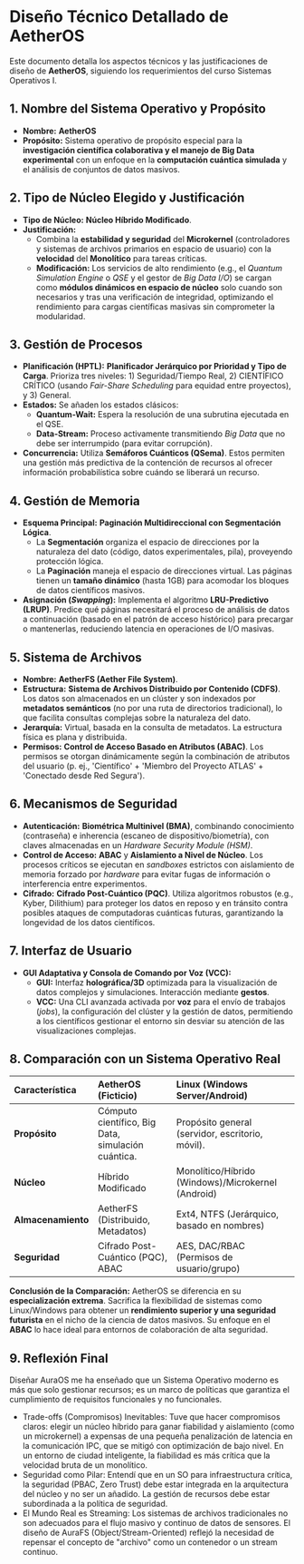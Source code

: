 # Diseño Técnico Detallado de AetherOS

Este documento detalla los aspectos técnicos y las justificaciones de diseño de **AetherOS**, siguiendo los requerimientos del curso Sistemas Operativos I.

## 1. Nombre del Sistema Operativo y Propósito

* **Nombre:** **AetherOS** 
* **Propósito:** Sistema operativo de propósito especial para la **investigación científica colaborativa y el manejo de Big Data experimental** con un enfoque en la **computación cuántica simulada** y el análisis de conjuntos de datos masivos.

## 2. Tipo de Núcleo Elegido y Justificación

* **Tipo de Núcleo:** **Núcleo Híbrido Modificado**.
* **Justificación:**
    * Combina la **estabilidad y seguridad** del **Microkernel** (controladores y sistemas de archivos primarios en espacio de usuario) con la **velocidad** del **Monolítico** para tareas críticas.
    * **Modificación:** Los servicios de alto rendimiento (e.g., el *Quantum Simulation Engine* o *QSE* y el gestor de *Big Data I/O*) se cargan como **módulos dinámicos en espacio de núcleo** solo cuando son necesarios y tras una verificación de integridad, optimizando el rendimiento para cargas científicas masivas sin comprometer la modularidad.

## 3. Gestión de Procesos

* **Planificación (HPTL):** **Planificador Jerárquico por Prioridad y Tipo de Carga**. Prioriza tres niveles: 1) Seguridad/Tiempo Real, 2) CIENTÍFICO CRÍTICO (usando *Fair-Share Scheduling* para equidad entre proyectos), y 3) General.
* **Estados:** Se añaden los estados clásicos:
    * **Quantum-Wait:** Espera la resolución de una subrutina ejecutada en el QSE.
    * **Data-Stream:** Proceso activamente transmitiendo *Big Data* que no debe ser interrumpido (para evitar corrupción).
* **Concurrencia:** Utiliza **Semáforos Cuánticos (QSema)**. Estos permiten una gestión más predictiva de la contención de recursos al ofrecer información probabilística sobre cuándo se liberará un recurso.

## 4. Gestión de Memoria

* **Esquema Principal:** **Paginación Multidireccional con Segmentación Lógica**.
    * La **Segmentación** organiza el espacio de direcciones por la naturaleza del dato (código, datos experimentales, pila), proveyendo protección lógica.
    * La **Paginación** maneja el espacio de direcciones virtual. Las páginas tienen un **tamaño dinámico** (hasta 1GB) para acomodar los bloques de datos científicos masivos.
* **Asignación (*Swapping*):** Implementa el algoritmo **LRU-Predictivo (LRUP)**. Predice qué páginas necesitará el proceso de análisis de datos a continuación (basado en el patrón de acceso histórico) para precargar o mantenerlas, reduciendo latencia en operaciones de I/O masivas.

## 5. Sistema de Archivos

* **Nombre:** **AetherFS (Aether File System)**.
* **Estructura:** **Sistema de Archivos Distribuido por Contenido (CDFS)**. Los datos son almacenados en un clúster y son indexados por **metadatos semánticos** (no por una ruta de directorios tradicional), lo que facilita consultas complejas sobre la naturaleza del dato.
* **Jerarquía:** Virtual, basada en la consulta de metadatos. La estructura física es plana y distribuida.
* **Permisos:** **Control de Acceso Basado en Atributos (ABAC)**. Los permisos se otorgan dinámicamente según la combinación de atributos del usuario (p. ej., 'Científico' + 'Miembro del Proyecto ATLAS' + 'Conectado desde Red Segura').

## 6. Mecanismos de Seguridad

* **Autenticación:** **Biométrica Multinivel (BMA)**, combinando conocimiento (contraseña) e inherencia (escaneo de dispositivo/biometría), con claves almacenadas en un *Hardware Security Module (HSM)*.
* **Control de Acceso:** **ABAC** y **Aislamiento a Nivel de Núcleo**. Los procesos críticos se ejecutan en *sandboxes* estrictos con aislamiento de memoria forzado por *hardware* para evitar fugas de información o interferencia entre experimentos.
* **Cifrado:** **Cifrado Post-Cuántico (PQC)**. Utiliza algoritmos robustos (e.g., Kyber, Dilithium) para proteger los datos en reposo y en tránsito contra posibles ataques de computadoras cuánticas futuras, garantizando la longevidad de los datos científicos.

## 7. Interfaz de Usuario

* **GUI Adaptativa y Consola de Comando por Voz (VCC):**
    * **GUI:** Interfaz **holográfica/3D** optimizada para la visualización de datos complejos y simulaciones. Interacción mediante **gestos**.
    * **VCC:** Una CLI avanzada activada por **voz** para el envío de trabajos (*jobs*), la configuración del clúster y la gestión de datos, permitiendo a los científicos gestionar el entorno sin desviar su atención de las visualizaciones complejas.

## 8. Comparación con un Sistema Operativo Real

| Característica | AetherOS (Ficticio) | Linux (Windows Server/Android) |
| :--- | :--- | :--- |
| **Propósito** | Cómputo científico, Big Data, simulación cuántica. | Propósito general (servidor, escritorio, móvil). |
| **Núcleo** | Híbrido Modificado | Monolítico/Híbrido (Windows)/Microkernel (Android) |
| **Almacenamiento** | AetherFS (Distribuido, Metadatos) | Ext4, NTFS (Jerárquico, basado en nombres) |
| **Seguridad** | Cifrado Post-Cuántico (PQC), ABAC | AES, DAC/RBAC (Permisos de usuario/grupo) |

**Conclusión de la Comparación:** AetherOS se diferencia en su **especialización extrema**. Sacrifica la flexibilidad de sistemas como Linux/Windows para obtener un **rendimiento superior y una seguridad futurista** en el nicho de la ciencia de datos masivos. Su enfoque en el **ABAC** lo hace ideal para entornos de colaboración de alta seguridad.


## 9. Reflexión Final
Diseñar AuraOS me ha enseñado que un Sistema Operativo moderno es más que solo gestionar recursos; es un marco de políticas que garantiza el cumplimiento de requisitos funcionales y no funcionales.
 * Trade-offs (Compromisos) Inevitables: Tuve que hacer compromisos claros: elegir un núcleo híbrido para ganar fiabilidad y aislamiento (como un microkernel) a expensas de una pequeña penalización de latencia en la comunicación IPC, que se mitigó con optimización de bajo nivel. En un entorno de ciudad inteligente, la fiabilidad es más crítica que la velocidad bruta de un monolítico.
 * Seguridad como Pilar: Entendí que en un SO para infraestructura crítica, la seguridad (PBAC, Zero Trust) debe estar integrada en la arquitectura del núcleo y no ser un añadido. La gestión de recursos debe estar subordinada a la política de seguridad.
 * El Mundo Real es Streaming: Los sistemas de archivos tradicionales no son adecuados para el flujo masivo y continuo de datos de sensores. El diseño de AuraFS (Object/Stream-Oriented) reflejó la necesidad de repensar el concepto de "archivo" como un contenedor o un stream continuo.
